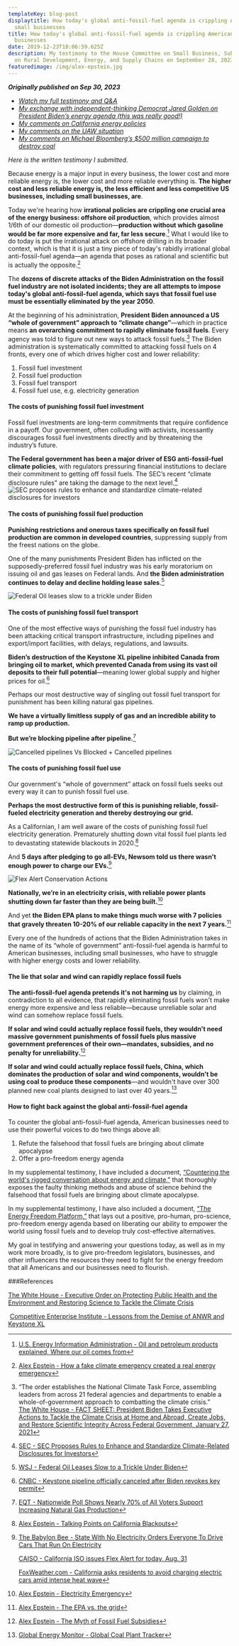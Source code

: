 ```yaml
---
templateKey: blog-post
displaytitle: How today's global anti-fossil-fuel agenda is crippling American
  small businesses
title: How today's global anti-fossil-fuel agenda is crippling American small
  businesses
date: 2019-12-23T18:06:59.625Z
description: My testimony to the House Committee on Small Business, Subcommittee
  on Rural Development, Energy, and Supply Chains on September 28, 2023.
featuredimage: /img/alex-epstein.jpg
---
```

***Originally published on Sep 30, 2023***

* *[Watch my full testimony and Q&A](https://twitter.com/AlexEpstein/status/1707786648279527834)*
* *[My exchange with independent-thinking Democrat Jared Golden on President Biden’s energy agenda (this was really good!)](https://twitter.com/AlexEpstein/status/1707440599027138584)*
* *[My comments on California energy policies](https://twitter.com/AlexEpstein/status/1707495141768876464)*
* *[My comments on the UAW situation](https://twitter.com/AlexEpstein/status/1707474003068322299)*
* *[My comments on Michael Bloomberg’s $500 million campaign to destroy coal](https://twitter.com/AlexEpstein/status/1707466998983065829)*

*Here is the written testimony I submitted.*

Because energy is a major input in every business, the lower cost and more reliable energy is, the lower cost and more reliable everything is. **The higher cost and less reliable energy is, the less efficient and less competitive US businesses, including small businesses, are**.

Today we're hearing how **irrational policies are crippling one crucial area of the energy business: offshore oil production**, which provides almost 1/6th of our domestic oil production—**production without which gasoline would be far more expensive and far, far less secure**.[^1]
What I would like to do today is put the irrational attack on offshore drilling in its broader context, which is that it is just a tiny piece of today's rabidly irrational global anti-fossil-fuel agenda—an agenda that poses as rational and scientific but is actually the opposite.[^2]

The **dozens of discrete attacks of the Biden Administration on the fossil fuel industry are not isolated incidents; they are all attempts to impose today's global anti-fossil-fuel agenda, which says that fossil fuel use must be essentially eliminated by the year 2050**.

At the beginning of his administration, **President Biden announced a US “whole of government” approach to “climate change”**—which in practice means **an overarching commitment to rapidly eliminate fossil fuels**. Every agency was told to figure out new ways to attack fossil fuels.[^3]
The Biden administration is systematically committed to attacking fossil fuels on 4 fronts, every one of which drives higher cost and lower reliability:

1. Fossil fuel investment
2. Fossil fuel production
3. Fossil fuel transport
4. Fossil fuel use, e.g. electricity generation

#### **The costs of punishing fossil fuel investment**

Fossil fuel investments are long-term commitments that require confidence in a payoff. Our government, often colluding with activists, incessantly discourages fossil fuel investments directly and by threatening the industry’s future.

**The Federal government has been a major driver of ESG anti-fossil-fuel climate policies**, with regulators pressuring financial institutions to declare their commitment to getting off fossil fuels. The SEC’s recent “climate disclosure rules” are taking the damage to the next level.[^4]
![SEC proposes rules to enhance and standardize climate-related disclosures for investors](https://substackcdn.com/image/fetch/w_1456,c_limit,f_auto,q_auto:good,fl_progressive:steep/https%3A%2F%2Fsubstack-post-media.s3.amazonaws.com%2Fpublic%2Fimages%2F5028ecb3-003b-4819-8985-87eadeb2391c_1456x819.jpeg)

#### **The costs of punishing fossil fuel production**

**Punishing restrictions and onerous taxes specifically on fossil fuel production are common in developed countries**, suppressing supply from the freest nations on the globe.

One of the many punishments President Biden has inflicted on the supposedly-preferred fossil fuel industry was his early moratorium on issuing oil and gas leases on Federal lands. And **the Biden administration continues to delay and decline holding lease sales**.[^5]

![Federal Oil leases slow to a trickle under Biden](https://substackcdn.com/image/fetch/w_1456,c_limit,f_auto,q_auto:good,fl_progressive:steep/https%3A%2F%2Fsubstack-post-media.s3.amazonaws.com%2Fpublic%2Fimages%2Fc96300f0-7353-434d-88b6-57aaa00a6104_1456x819.jpeg)

#### **The costs of punishing fossil fuel transport**

One of the most effective ways of punishing the fossil fuel industry has been attacking critical transport infrastructure, including pipelines and export/import facilities, with delays, regulations, and lawsuits.

**Biden’s destruction of the Keystone XL pipeline inhibited Canada from bringing oil to market, which prevented Canada from using its vast oil deposits to their full potential**—meaning lower global supply and higher prices for oil.[^6]

Perhaps our most destructive way of singling out fossil fuel transport for punishment has been killing natural gas pipelines.

**We have a virtually limitless supply of gas and an incredible ability to ramp up production.**

**But we’re blocking pipeline after pipeline.**[^7]

![Cancelled pipelines Vs Blocked + Cancelled pipelines](https://substackcdn.com/image/fetch/w_1456,c_limit,f_auto,q_auto:good,fl_progressive:steep/https%3A%2F%2Fsubstack-post-media.s3.amazonaws.com%2Fpublic%2Fimages%2Fbbb0ceb7-c9a2-435c-a50f-4a385cc0eb84_1314x1198.jpeg)

#### **The costs of punishing fossil fuel use**

Our government's “whole of government” attack on fossil fuels seeks out every way it can to punish fossil fuel use.

**Perhaps the most destructive form of this is punishing reliable, fossil-fueled electricity generation and thereby destroying our grid.**

As a Californian, I am well aware of the costs of punishing fossil fuel electricity generation. Prematurely shutting down vital fossil fuel plants led to devastating statewide blackouts in 2020.[^8]

And **5 days after pledging to go all-EVs, Newsom told us there wasn't enough power to charge our EVs.**[^9]

![Flex Alert Conservation Actions](https://substackcdn.com/image/fetch/w_1456,c_limit,f_auto,q_auto:good,fl_progressive:steep/https%3A%2F%2Fsubstack-post-media.s3.amazonaws.com%2Fpublic%2Fimages%2F77aa33ea-96a7-40cf-9eab-6e6c1cecb2a8_1600x900.jpeg)

**Nationally, we’re in an electricity crisis, with reliable power plants shutting down far faster than they are being built.**[^10]

And yet **the Biden EPA plans to make things much worse with 7 policies that gravely threaten 10-20% of our reliable capacity in the next 7 years.**[^11]

Every one of the hundreds of actions that the Biden Administration takes in the name of its “whole of government” anti-fossil-fuel agenda is harmful to American businesses, including small businesses, who have to struggle with higher energy costs and lower reliability.

#### **The lie that solar and wind can rapidly replace fossil fuels**

**The anti-fossil-fuel agenda pretends it's not harming us** by claiming, in contradiction to all evidence, that rapidly eliminating fossil fuels won't make energy more expensive and less reliable—because unreliable solar and wind can somehow replace fossil fuels.

**If solar and wind could actually replace fossil fuels, they wouldn't need massive government punishments of fossil fuels plus massive government preferences of their own—mandates, subsidies, and no penalty for unreliability.**[^12]

**If solar and wind could actually replace fossil fuels, China, which dominates the production of solar and wind components, wouldn't be using coal to produce these components**—and wouldn't have over 300 planned new coal plants designed to last over 40 years.[^13]

#### **How to fight back against the global anti-fossil-fuel agenda**

To counter the global anti-fossil-fuel agenda, American businesses need to use their powerful voices to do two things above all:

1. Refute the falsehood that fossil fuels are bringing about climate apocalypse
2. Offer a pro-freedom energy agenda

In my supplemental testimony, I have included a document, [“Countering the world's rigged conversation about energy and climate,”](https://alexepstein.substack.com/p/countering-the-worlds-rigged-conversation) that thoroughly exposes the faulty thinking methods and abuse of science behind the falsehood that fossil fuels are bringing about climate apocalypse.

In my supplemental testimony, I have also included a document, [“The Energy Freedom Platform,”](https://alexepstein.substack.com/p/the-energy-freedom-platform) that lays out a positive, pro-human, pro-science, pro-freedom energy agenda based on liberating our ability to empower the world using fossil fuels and to develop truly cost-effective alternatives.

My goal in testifying and answering your questions today, as well as in my work more broadly, is to give pro-freedom legislators, businesses, and other influencers the resources they need to fight for the energy freedom that all Americans and our businesses need to flourish.

###References

[^1]: [U.S. Energy Information Administration - Oil and petroleum products explained, Where our oil comes from](https://www.eia.gov/energyexplained/oil-and-petroleum-products/where-our-oil-comes-from.php)

[^2]: [Alex Epstein - How a fake climate emergency created a real energy emergency](https://energytalkingpoints.com/fake-emergency/)

[^3]: “The order establishes the National Climate Task Force, assembling leaders from across 21 federal agencies and departments to enable a whole-of-government approach to combatting the climate crisis.”\
    [The White House - FACT SHEET: President Biden Takes Executive Actions to Tackle the Climate Crisis at Home and Abroad, Create Jobs, and Restore Scientific Integrity Across Federal Government, January 27, 2021](https://www.whitehouse.gov/briefing-room/statements-releases/2021/01/27/fact-sheet-president-biden-takes-executive-actions-to-tackle-the-climate-crisis-at-home-and-abroad-create-jobs-and-restore-scientific-integrity-across-federal-government/)

[^4]: [SEC - SEC Proposes Rules to Enhance and Standardize Climate-Related Disclosures for Investors](https://www.sec.gov/news/press-release/2022-46)

[^5]: [WSJ - Federal Oil Leases Slow to a Trickle Under Biden](https://www.wsj.com/articles/federal-oil-leases-slow-to-a-trickle-under-biden-11662230816)

 [The White House - Executive Order on Protecting Public Health and the Environment and Restoring Science to Tackle the Climate Crisis](https://www.whitehouse.gov/briefing-room/presidential-actions/2021/01/20/executive-order-protecting-public-health-and-environment-and-restoring-science-to-tackle-climate-crisis/)

[^6]: [CNBC - Keystone pipeline officially canceled after Biden revokes key permit](https://www.cnbc.com/2021/06/09/tc-energy-terminates-keystone-xl-pipeline-project.html)

 ﻿   [Competitive Enterprise Institute - Lessons from the Demise of ANWR and Keystone XL](https://cei.org/blog/lessons-from-the-demise-of-anwr-and-keystone-xl/)

[^7]: [EQT - Nationwide Poll Shows Nearly 70% of All Voters Support Increasing Natural Gas Production](https://media.eqt.com/investor-relations/news/news-release-details/2022/Nationwide-Poll-Shows-Nearly-70-of-All-Voters-Support-Increasing-Natural-Gas-Production/default.aspx)

[^8]: [Alex Epstein - Talking Points on California Blackouts](https://energytalkingpoints.com/california-blackouts/)

[^9]: [The Babylon Bee - State With No Electricity Orders Everyone To Drive Cars That Run On Electricity](https://babylonbee.com/news/state-with-no-electricity-orders-everyone-to-drive-cars-that-run-on-electricity)

    [CAISO - California ISO issues Flex Alert for today, Aug. 31](http://www.caiso.com/Documents/california-iso-issues-flex-alert-for-today-aug-31.pdf)

    [FoxWeather.com - California asks residents to avoid charging electric cars amid intense heat wave](https://www.foxweather.com/weather-news/california-asks-residents-avoid-charging-electric-cars-heatwave)

[^10]: [Alex Epstein - Electricity Emergency](https://energytalkingpoints.com/electricity-emergency/)

[^11]: [Alex Epstein - The EPA vs. the grid](https://energytalkingpoints.com/epa/)

[^12]: [Alex Epstein - The Myth of Fossil Fuel Subsidies](https://energytalkingpoints.com/ff-subs/)

[^13]: [Global Energy Monitor - Global Coal Plant Tracker](https://globalenergymonitor.org/projects/global-coal-plant-tracker/summary-tables/)